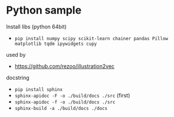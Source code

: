 # Python sample

Install libs (python 64bit)
* `pip install numpy scipy scikit-learn chainer pandas Pillow matplotlib tqdm ipywidgets cupy`

used by
* https://github.com/rezoo/illustration2vec

docstring
* `pip install sphinx`
* `sphinx-apidoc -F -o ./build/docs ./src` (first)
* `sphinx-apidoc -f -o ./build/docs ./src` 
* `sphinx-build -a ./build/docs ./docs`
